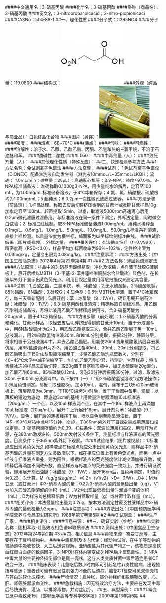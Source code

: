 ####中文通用名：3-硝基丙酸
####化学名：3-硝基丙酸
####俗称（商品名）：3-硝基丙酸
####英文名：3-nitropropanoicacid；3-nitro-propionicaci
####CASNo：504-88-1
##一、理化性质
####分子式：C3H5NO4
####分子量：119.0800
####结构式：![结构式](./assets/duwu/3-硝基丙酸/@0结构式.jpg)
####外观（纯品与商业品）：白色结晶化合物
####图片（另存）：![外观](./assets/duwu/3-硝基丙酸/@1外观.jpg)
####密度：
####熔点：68~70°C
####沸点：
####气味：
####可燃性：
####溶解性：溶于水、乙醇、乙酸乙酯、丙酮、乙醚和热的三氯甲烷，不溶于石油醚和苯。
####酸碱性：酸性
####LD50：
####中毒剂量（人）：
####致死剂量（人）：
####其他理化性质（特殊反应）：
##二、快速检测参考方法
###1.方法名称：免试剂离子色谱法
####方法原理：
####试剂： 1.免试剂离子色谱仪（DIONEX）配备淋洗液自动发生器（淋洗液10mmoL/L~35mmoL/LKOH；流速： 1.0mL/min；进样量：25μL）；高速离心机等；2.3-NPA：纯度≥97.0％。3-NPA标准储备液： 准确称取0.1000g3-NPA，用少量纯水溶解后，定容至100 mL，为1.00mg/mL标准储备溶液，于4℃冰箱保存；4.氟、氯、硝酸根、硫酸根均为1.00mg/mL；5.超纯水；6.0.2μm一次性微孔滤膜过滤器。
####方法步骤（前处理）：1.样品处理。称取去皮后切碎挤压得到的甘蔗汁或搅碎甘蔗样品10g，加水定容至100mL。超声提取15min，过滤，取滤液5000rpm高速离心后用0.2μm微孔滤膜过滤备用。与标准溶液在同一条件下测定，外标法定量，同时做空白试验；2. 标准曲线绘制。取3-NPA标准储备溶液1.00mg/mL，用纯水稀释至0.1mg/L、0.5mg/L、1.0mg/L、5.0mg/L、10.0mg/L、50.0mg/L标准系列溶液，直接上样检测。以质量浓度为横坐标，峰面积为纵坐标绘制标准曲线。
####试验结果（图片或视频）：外标定量。
####相关评价：本法相关性好（r=0.9998），精密度高（RSD＜3.0），样品平均加标回收率为96％~102％，定性检出限为0.03mg/kg，定量检出限为0.08mg/kg。
####注意事项：
####方法出处：《中国卫生检验杂志》2012年4月第22卷第4期 #1
###2.方法名称：薄层色谱测定法
####方法原理：样品中的3-硝基丙酸经提取，净化及浓缩，点样液于硅胶G薄层板上，展开后喷以MBTH（3-甲基-2-苯并噻唑啉酮腙水合盐酸盐）显色剂，在长波紫外灯下显示出黄色荧光点。利用目视定量或用薄层扫描仪来测定其含量。
####试剂：1.乙酸乙酯，三氯甲烷，苯，冰醋酸；2.无水硫酸钠，2％碳酸氢钠，85％磷酸，6N盐酸；3.硅胶G；4.显色剂：0.5％MBTH水溶液，置于4℃冰箱保存，每三天重新配制；5.展开剂：苯：冰醋酸（9：1V/V），确证用展开剂石油醚：冰醋酸（9：1V/V）；6.3-硝基丙酸标准溶液：精确称取自制标准品，用乙酸乙酯制成储备液，再将此液用乙酸乙酯稀释成使用液，含3-硝基丙酸为20ug/mL，置于4℃冰箱保存。
####方法步骤（前处理）：1.3-硝基丙酸的分离和纯化。甘蔗汁样品：取经去皮后切碎挤压得到的甘蔗汁10mL，置于分液漏斗中，用6N盐酸调pH为2~3，用乙酸乙酯提取三次，合并乙酸乙酯层于另一10mL分液漏斗，用2％碳酸氢钠溶液30mL和10mL分别提取，振摇2分钟，静置分层，将水相置于另分液漏斗中，弃去乙酸乙酯层。用氯仿20mL提取碳酸氢钠层弃去氯仿层，用6N盐酸调pH为2~3，用乙酸乙酯40mL、30mL、20mL分别提取，将乙酸乙酯吸出于150mL梨形瓶浓缩至干，少量乙酸乙酯洗瓶壁数次，分别在40~45℃水浴中减压浓缩至干，加1mL乙酸乙酯定容，待测定。甘蔗样品：将市售经冰冻的样品去皮后切碎，取20g置于具塞锥形瓶中，加无水硫酸钠20g混匀，加乙酸乙酯60mL，85％磷酸0.12mL，浸泡30分钟后振荡30分钟，过滤，取滤液30mL于100mL分液漏斗中。以下按四（一）1.“用2％碳酸氢钠溶液”起方法操作；2.薄层色谱测定。制板：取硅胶3g，加水10mL，混匀，涂布于三块5x20cm玻璃板上，薄层厚度为o.3mm，于110℃烘烤3小时后，置于干燥器中备用。滴板：以薄板的短边为底边，距底边3cm的基线上用微量注射器滴加10uL标准液（20ug/mL）一个点，以及10uL样液两个点，在其中一个10uL样液点上再滴加10uL标准液（20ug/mL）。展开：上行展开16cm，展开剂为苯：冰醋酸（9：1V/V）。显色：展开后的薄板经挥干后，喷以显色剂至刚呈潮湿状，置于145~150℃烤箱中烘烤15分钟，冷却，于365nm紫外灯下目视定量或用薄层扫描仪定量。3-硝基丙酸Rf值约为0.39。扫描条件：双波长薄层扫描仪，用氖灯为光源，在380nm激发波长，500nm发射波长条件下，测量标准与样液斑点的荧光强度。目测条件：于365nm紫外灯下观察。
####试验结果（图片或视频）：1.标准点应出现黄色荧光;2.如样液点在标准点相应处未出现黄色荧光点，则样品中3-硝基丙酸的含量在测定方法灵敏度以下。如在相应位置上有黄色荧光点，而另一点中样液与标准液点重叠，则为阳性。根据样液点的荧光强度估计减少滴加微升数，或稀释后再滴加不同微升数，直至样液与标准点的荧光强度一致为止。并进行确证试验，即用展开剂石油醚：冰醋酸（9：1V/V），展开16cm后，显色再测定，Rf值约为0.23；3.计算。M（ug/g或ug/mL）=0.2×（v1/v2）×D×（1/W）式中：M为甘蔗（或甘蔗汁）中3-硝基丙酸的量；0.2为3-硝基丙酸的最低检出量（ug），V1为加入乙酸乙酯溶解的体积（mL）；V2为出现最低检出量时滴加样液的体积（mL）；D为样液的总稀释倍数；W为甘蔗取样量（g）或甘蔗汁取样量（mL）。
####相关评价：本法最低检出量为0.2ug，按本方法测定甘蔗及甘蔗样品中3-硝基丙酸的最低检量为2ppm。
####注意事项：
####方法出处：《中国预防医学科学院营养与食品卫生研究所》1988年第17卷第5期 #2
###3.试剂盒：
####生产厂家：
####相关评价：
####信息来源：
##三、确证实验（参考）
####1.实验名称：固相萃取-超高效液相色谱串联质谱法
####2.资料出处：《中国食品卫生杂志》2012年第24卷第2期 #3
##四、相关信息
####毒物来源：霉变甘蔗等，主要存在于豆科植物中。
####中毒机制及体内代谢：经动物试验，在牛羊等动物的胃肠道中吸收较快，入血后迅速降解。亚硝酸盐为其代谢产物之一，该物质是高铁血红蛋白血症的致病因子。3-NPOH在体内转变成3-NPA后才呈现毒性。3-NPA中毒大鼠的主要神经损伤部位是尾一壳核，这与人类变质甘蔗中毒后遗症患者CT改变一致。
####临床表现：儿童吃后数小时内即可引起急性非炎性脑病，出现抽搐与昏迷；重者还可留有迟发性肌张力不全的后遗症，脑部CT检查可见双侧壳核与苍白球软化成腔状。
####尸检情况：脑肿胀，部分神经纤维脱髓鞘改变，心、肝、肾等脏器淤血变性。
####急救措施：因无特效治疗方法，主要应在发现中毒后尽快洗胃、灌肠，以排除毒物，并对症治疗。
##五、典型案例：
####1.霉变甘蔗中毒致死1例 《邯郸医学高等专科学校学报》2000年第13卷第6期 #4
